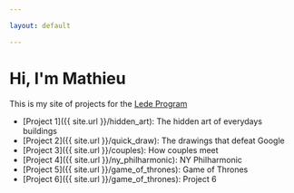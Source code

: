 ```yaml
---

layout: default

---
```


# Hi, I'm Mathieu

This is my site of projects for the [Lede Program](http://ledeprogram.com)

* [Project 1]({{ site.url }}/hidden_art): The hidden art of everydays buildings
* [Project 2]({{ site.url }}/quick_draw): The drawings that defeat Google
* [Project 3]({{ site.url }}/couples): How couples meet
* [Project 4]({{ site.url }}/ny_philharmonic): NY Philharmonic
* [Project 5]({{ site.url }}/game_of_thrones): Game of Thrones
* [Project 6]({{ site.url }}/game_of_thrones): Project 6